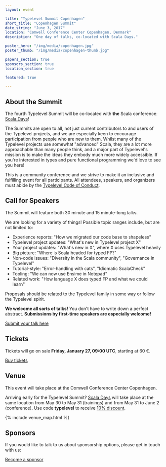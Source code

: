 ```yaml
---
layout: event

title: "Typelevel Summit Copenhagen"
short_title: "Copenhagen Summit"
date_string: "June 3, 2017"
location: "Comwell Conference Center Copenhagen, Denmark"
description: "One day of talks, co-located with Scala Days."

poster_hero: "/img/media/copenhagen.jpg"
poster_thumb: "/img/media/copenhagen-thumb.jpg"

papers_section: true
sponsors_section: true
location_section: true

featured: true

---
```


## About the Summit

The fourth Typelevel Summit will be co-located with **the** Scala conference: <a href="http://event.scaladays.org/scaladays-cph-2017">Scala Days</a>!

The Summits are open to all, not just current contributors to and users of the Typelevel projects, and we are especially keen to encourage participation from people who are new to them.
Whilst many of the Typelevel projects use somewhat "advanced" Scala, they are a lot more approachable than many people think, and a major part of Typelevel's mission is to make the ideas they embody much more widely accessible.
If you're interested in types and pure functional programming we'd love to see you here!

This is a community conference and we strive to make it an inclusive and fulfilling event for all participants. All attendees, speakers, and organizers must abide by the [Typelevel Code of Conduct](http://typelevel.org/conduct.html).

## Call for Speakers

The Summit will feature both 30 minute and 15 minute-long talks.

We are looking for a variety of things! Possible topic ranges include, but are not limited to:

  - Experience reports:  "How we migrated our code base to shapeless"
  - Typelevel project updates: "What's new in Typelevel project X"
  - Your project updates: "What's new in X", where X uses Typelevel heavily
  - Big picture: "Where is Scala headed for typed FP?"
  - Non-code issues: "Diversity in the Scala community", "Governance in Typelevel"
  - Tutorial-style: "Error-handling with cats", "Idiomatic ScalaCheck"
  - Tooling: "We can now use Ensime in Notepad"
  - Related work: "How language X does typed FP and what we could learn"

Proposals should be related to the Typelevel family in some way or follow the Typelevel spirit.

**We welcome all sorts of talks!** You don't have to write down a perfect abstract. **Submissions by first-time speakers are especially welcome!**

<a class="btn large" href="https://www.papercall.io/typelevel-summit-cph-2017">Submit your talk here</a>

## Tickets

Tickets will go on sale **Friday, January 27, 09:00 UTC**, starting at 60 €.

<a class="btn large" href="https://ti.to/typelevel-summit/typelevel-summit-copenhagen">Buy tickets</a>

## Venue

This event will take place at the Comwell Conference Center Copenhagen.

Arriving early for the Typelevel Summit?
<a href="http://event.scaladays.org/scaladays-cph-2017">Scala Days</a> will take place at the same location from May 30 to May 31 (trainings) and from May 31 to June 2 (conference).
Use code **typelevel** to receive <a href="https://secure.trifork.com/scaladays-cph-2017/registration/registration.jsp?promotionCode=typelevel">10% discount</a>.

{% include venue_map.html %}

## Sponsors

If you would like to talk to us about sponsorship options, please get in touch with us:

<a class="btn large" href="mailto:info@typelevel.org">Become a sponsor</a>
